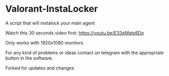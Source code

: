 # Valorant-InstaLocker
A script that will instalock your main agent

Watch this 30 seconds video first: https://youtu.be/E33eMats6Do

Only works with 1920x1080 monitors

For any kind of problems or ideas contact on telegram with the appropriate button in the software.

Forked for updates and changes
